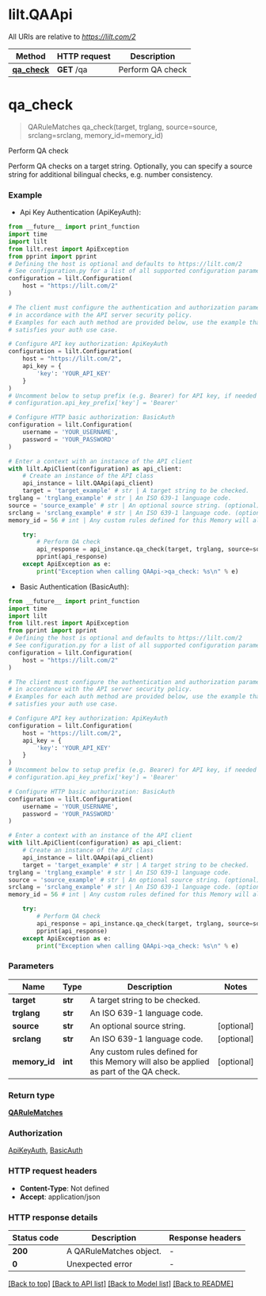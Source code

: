 # lilt.QAApi

All URIs are relative to *https://lilt.com/2*

Method | HTTP request | Description
------------- | ------------- | -------------
[**qa_check**](QAApi.md#qa_check) | **GET** /qa | Perform QA check


# **qa_check**
> QARuleMatches qa_check(target, trglang, source=source, srclang=srclang, memory_id=memory_id)

Perform QA check

Perform QA checks on a target string. Optionally, you can specify a source string for additional bilingual checks, e.g. number consistency. 

### Example

* Api Key Authentication (ApiKeyAuth):
```python
from __future__ import print_function
import time
import lilt
from lilt.rest import ApiException
from pprint import pprint
# Defining the host is optional and defaults to https://lilt.com/2
# See configuration.py for a list of all supported configuration parameters.
configuration = lilt.Configuration(
    host = "https://lilt.com/2"
)

# The client must configure the authentication and authorization parameters
# in accordance with the API server security policy.
# Examples for each auth method are provided below, use the example that
# satisfies your auth use case.

# Configure API key authorization: ApiKeyAuth
configuration = lilt.Configuration(
    host = "https://lilt.com/2",
    api_key = {
        'key': 'YOUR_API_KEY'
    }
)
# Uncomment below to setup prefix (e.g. Bearer) for API key, if needed
# configuration.api_key_prefix['key'] = 'Bearer'

# Configure HTTP basic authorization: BasicAuth
configuration = lilt.Configuration(
    username = 'YOUR_USERNAME',
    password = 'YOUR_PASSWORD'
)

# Enter a context with an instance of the API client
with lilt.ApiClient(configuration) as api_client:
    # Create an instance of the API class
    api_instance = lilt.QAApi(api_client)
    target = 'target_example' # str | A target string to be checked.
trglang = 'trglang_example' # str | An ISO 639-1 language code.
source = 'source_example' # str | An optional source string. (optional)
srclang = 'srclang_example' # str | An ISO 639-1 language code. (optional)
memory_id = 56 # int | Any custom rules defined for this Memory will also be applied as part of the QA check.  (optional)

    try:
        # Perform QA check
        api_response = api_instance.qa_check(target, trglang, source=source, srclang=srclang, memory_id=memory_id)
        pprint(api_response)
    except ApiException as e:
        print("Exception when calling QAApi->qa_check: %s\n" % e)
```

* Basic Authentication (BasicAuth):
```python
from __future__ import print_function
import time
import lilt
from lilt.rest import ApiException
from pprint import pprint
# Defining the host is optional and defaults to https://lilt.com/2
# See configuration.py for a list of all supported configuration parameters.
configuration = lilt.Configuration(
    host = "https://lilt.com/2"
)

# The client must configure the authentication and authorization parameters
# in accordance with the API server security policy.
# Examples for each auth method are provided below, use the example that
# satisfies your auth use case.

# Configure API key authorization: ApiKeyAuth
configuration = lilt.Configuration(
    host = "https://lilt.com/2",
    api_key = {
        'key': 'YOUR_API_KEY'
    }
)
# Uncomment below to setup prefix (e.g. Bearer) for API key, if needed
# configuration.api_key_prefix['key'] = 'Bearer'

# Configure HTTP basic authorization: BasicAuth
configuration = lilt.Configuration(
    username = 'YOUR_USERNAME',
    password = 'YOUR_PASSWORD'
)

# Enter a context with an instance of the API client
with lilt.ApiClient(configuration) as api_client:
    # Create an instance of the API class
    api_instance = lilt.QAApi(api_client)
    target = 'target_example' # str | A target string to be checked.
trglang = 'trglang_example' # str | An ISO 639-1 language code.
source = 'source_example' # str | An optional source string. (optional)
srclang = 'srclang_example' # str | An ISO 639-1 language code. (optional)
memory_id = 56 # int | Any custom rules defined for this Memory will also be applied as part of the QA check.  (optional)

    try:
        # Perform QA check
        api_response = api_instance.qa_check(target, trglang, source=source, srclang=srclang, memory_id=memory_id)
        pprint(api_response)
    except ApiException as e:
        print("Exception when calling QAApi->qa_check: %s\n" % e)
```

### Parameters

Name | Type | Description  | Notes
------------- | ------------- | ------------- | -------------
 **target** | **str**| A target string to be checked. | 
 **trglang** | **str**| An ISO 639-1 language code. | 
 **source** | **str**| An optional source string. | [optional] 
 **srclang** | **str**| An ISO 639-1 language code. | [optional] 
 **memory_id** | **int**| Any custom rules defined for this Memory will also be applied as part of the QA check.  | [optional] 

### Return type

[**QARuleMatches**](QARuleMatches.md)

### Authorization

[ApiKeyAuth](../README.md#ApiKeyAuth), [BasicAuth](../README.md#BasicAuth)

### HTTP request headers

 - **Content-Type**: Not defined
 - **Accept**: application/json

### HTTP response details
| Status code | Description | Response headers |
|-------------|-------------|------------------|
**200** | A QARuleMatches object. |  -  |
**0** | Unexpected error |  -  |

[[Back to top]](#) [[Back to API list]](../README.md#documentation-for-api-endpoints) [[Back to Model list]](../README.md#documentation-for-models) [[Back to README]](../README.md)

